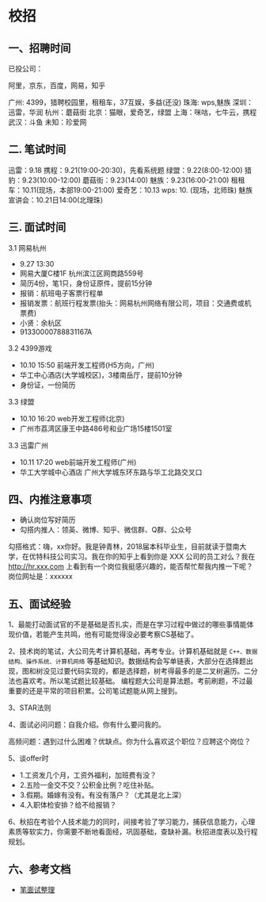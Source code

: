 <!-- 2017/8/15  -->

# 校招

## 一、招聘时间

已投公司：

阿里，京东，百度，网易，知乎

广州: 4399，猎聘校园里，租租车，37互娱，多益(还没)
珠海: wps,魅族
深圳：迅雷，华润
杭州：蘑菇街
北京：猫眼，爱奇艺，绿盟
上海：咪咕，七牛云，携程
武汉：斗鱼
未知：珍爱网

## 二. 笔试时间

迅雷：9.18
携程：9.21(19:00-20:30)，先看系统题
绿盟：9.22(8:00-12:00)
猎豹：9.23(10:00-12:00)
蘑菇街：9.23(14:00)
魅族：9.23(16:00-21:00)
租租车：10.11(现场，本部19:00-21:00)
爱奇艺：10.13
wps: 10. (现场，北师珠)
魅族宣讲会：10.21日14:00(北理珠)

## 三. 面试时间

3.1 网易杭州

- 9.27 13:30
- 网易大厦C楼1F 杭州滨江区网商路559号
- 简历4份，笔1只，身份证原件，提前15分钟
- 报销：航班电子客票行程单
- 报销发票：航班行程发票(抬头：网易杭州网络有限公司，项目：交通费或机票费)
- 小贤：余杭区
- 91330000788831167A

3.2 4399游戏

- 10.10 15:50 前端开发工程师(H5方向，广州)
- 华工中心酒店(大学城校区)，3楼南岳厅，提前10分钟
- 身份证，一份简历

3.3 绿盟

- 10.10 16:20 web开发工程师(北京)
- 广州市荔湾区康王中路486号和业广场15楼1501室

3.3 迅雷广州

- 10.11 17:20 web前端开发工程师(广州)
- 华工大学城中心酒店 广州大学城东环东路与华工北路交叉口

## 四、内推注意事项

- 确认岗位写好简历
- 勾搭内推人：领英、微博、知乎、微信群、Q群、公众号

勾搭格式：嗨，xx你好。我是钟青林，2018届本科毕业生，目前就读于暨南大学，在优特科技公司实习。我在你的知乎上看到你是 XXX 公司的员工对么？我在 http://hr.xxx.com 上看到有一个岗位我挺感兴趣的，能否帮忙帮我内推一下呢？岗位网址是：xxxxxx

## 五、面试经验

1、最能打动面试官的不是基础是否扎实，而是在学习过程中做过的哪些事情能体现价值，若能产生共鸣，他有可能觉得没必要考察CS基础了。

2、技术岗的笔试，大公司先考计算机基础，再考专业。计算机基础就是 `C++、数据结构、操作系统、计算机网络` 等基础知识。数据结构会写单链表，大部分在选择题出现，图和树没见过要代码实现的，都是选择题，树考得最多的是二叉树遍历。二分法也喜欢考。所以笔试题比较基础。
编程题大公司是算法题。考前刷题，不过最重要的还是平常的项目积累。公司笔试题能从网上搜到。

3、STAR法则

4、面试必问问题：自我介绍。你有什么要问我的。

高频问题：遇到过什么困难？优缺点。你为什么喜欢这个职位？应聘这个岗位？

5、谈offer时

- 1.工资发几个月，工资外福利，加班费有没？
- 2.五险一金交不交？公积金比例？吃住补贴。
- 3.假期。婚嫁有没有。有没有落户？（尤其是北上深）
- 4.入职体检安排？给不给报销？

6、秋招在考验个人技术能力的同时，间接考验了学习能力，捕获信息能力，心理素质等软实力，你需要不断地看面经，巩固基础，查缺补漏。秋招进度表以及行程规划。

## 六、参考文档

- [笔面试整理](https://hit-alibaba.github.io/interview/)
